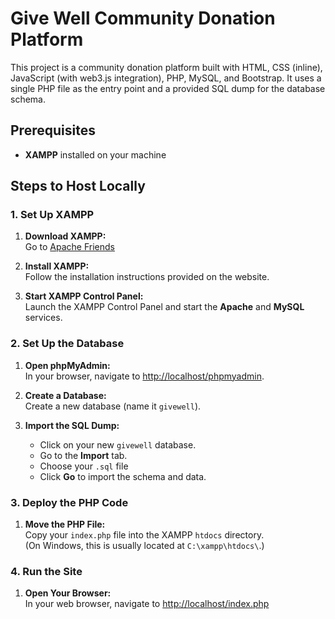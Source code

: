 # Give Well Community Donation Platform

This project is a community donation platform built with HTML, CSS (inline), JavaScript (with web3.js integration), PHP, MySQL, and Bootstrap. It uses a single PHP file as the entry point and a provided SQL dump for the database schema.

## Prerequisites

- **XAMPP** installed on your machine

## Steps to Host Locally

### 1. Set Up XAMPP

1. **Download XAMPP:**  
   Go to [Apache Friends](https://www.apachefriends.org/index.html)

2. **Install XAMPP:**  
   Follow the installation instructions provided on the website.

3. **Start XAMPP Control Panel:**  
   Launch the XAMPP Control Panel and start the **Apache** and **MySQL** services.

### 2. Set Up the Database

1. **Open phpMyAdmin:**  
   In your browser, navigate to [http://localhost/phpmyadmin](http://localhost/phpmyadmin).

2. **Create a Database:**  
   Create a new database (name it `givewell`).

3. **Import the SQL Dump:**
   - Click on your new `givewell` database.
   - Go to the **Import** tab.
   - Choose your `.sql` file
   - Click **Go** to import the schema and data.

### 3. Deploy the PHP Code

1. **Move the PHP File:**  
   Copy your `index.php` file into the XAMPP `htdocs` directory.  
   (On Windows, this is usually located at `C:\xampp\htdocs\`.)

### 4. Run the Site

1. **Open Your Browser:**  
   In your web browser, navigate to [http://localhost/index.php](http://localhost/index.php)
